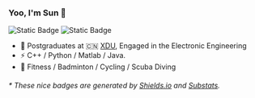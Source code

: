 ### Yoo, I'm Sun 👋

![Static Badge](https://img.shields.io/badge/AtomicAlgo-github?logo=github&label=Steam&color=%233333CC&link=https%3A%2F%2Fgithub.com%2FAtomicAlgo)
![Static Badge](https://img.shields.io/badge/Leviathan-Steam?logo=steam&label=Steam&color=%233366CC&link=https%3A%2F%2Fsteamcommunity.com%2Fprofiles%2F76561199203074292%2F)





- 🍻 Postgraduates at 🇨🇳 [XDU](https://www.xidian.edu.cn/), Engaged in the Electronic Engineering
- ⚡ C++ / Python / Matlab / Java.
- 🏃 Fitness / Badminton / Cycling / Scuba Diving
 

<h6>* These nice badges are generated by <a href="https://shields.io/">Shields.io</a> and <a href="https://github.com/spencerwooo/Substats">Substats</a>.</h6>


